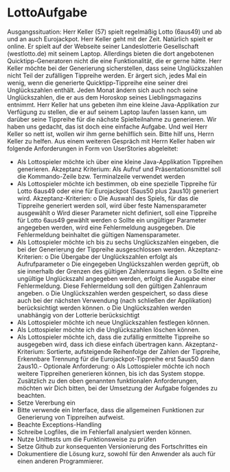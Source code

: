 # LottoAufgabe

Ausgangssituation:
Herr Keller (57) spielt regelmäßig Lotto (6aus49) und ab und an auch Eurojackpot. Herr Keller geht mit
der Zeit. Natürlich spielt er online. Er spielt auf der Webseite seiner Landeslotterie Gesellschaft
(westlotto.de) mit seinem Laptop. Allerdings bieten die dort angebotenen Quicktipp-Generatoren
nicht die eine Funktionalität, die er gerne hätte. Herr Keller möchte bei der Generierung sicherstellen,
dass seine Unglückszahlen nicht Teil der zufälligen Tippreihe werden. Er ärgert sich, jedes Mal ein
wenig, wenn die generierte Quicktipp-Tippreihe eine seiner drei Unglückszahlen enthält.
Jeden Monat ändern sich auch noch seine Unglückszahlen, die er aus dem Horoskop seines
Lieblingsmagazins entnimmt. Herr Keller hat uns gebeten ihm eine kleine Java-Applikation zur
Verfügung zu stellen, die er auf seinem Laptop laufen lassen kann, um darüber seine Tippreihe für die
nächste Spielteilnahme zu generieren. Wir haben uns gedacht, das ist doch eine einfache Aufgabe.
Und weil Herr Keller so nett ist, wollen wir ihm gerne behilflich sein. Bitte hilf uns, Herrn Keller zu
helfen.
Aus einem weiteren Gespräch mit Herrn Keller haben wir folgende Anforderungen in Form von
UserStories abgeleitet:
- Als Lottospieler möchte ich über eine kleine Java-Applikation Tippreihen generieren.
Akzeptanz Kriterium: Als Aufruf und Präsentationsmittel soll die Kommando-Zeile bzw.
Terminalzeile verwendet werden
- Als Lottospieler möchte ich bestimmen, ob eine spezielle Tippreihe für Lotto 6aus49 oder eine
für Eurojackpot (5aus50 plus 2aus10) generiert wird.
Akzeptanz-Kriterien:
  o Die Auswahl des Spiels, für das die Tippreihe generiert werden soll, wird über feste
Namensparameter ausgewählt
  o Wird dieser Parameter nicht definiert, soll eine Tippreihe für Lotto 6aus49 gewählt
werden
  o Sollte ein ungültiger Parameter angegeben werden, wird eine Fehlermeldung
ausgegeben. Die Fehlermeldung beinhaltet die gültigen Namensparameter.
- Als Lottospieler möchte ich bis zu sechs Unglückszahlen eingeben, die bei der Generierung der
Tippreihe ausgeschlossen werden.
Akzeptanz-Kriterien:
  o Die Übergabe der Unglückszahlen erfolgt als Aufrufparameter
  o Die eingegeben Unglückszahlen werden geprüft, ob sie innerhalb der Grenzen des
gültigen Zahlenraums liegen.
  o Sollte eine ungültige Unglückszahl angegeben werden, erfolgt die Ausgabe einer
Fehlermeldung. Diese Fehlermeldung soll den gültigen Zahlenraum angeben.
  o Die Unglückszahlen werden gespeichert, so dass diese auch bei der nächsten
Verwendung (nach schließen der Applikation) berücksichtigt werden können.
  o Die Unglückszahlen werden unabhängig von der Lotterie berücksichtigt
- Als Lottospieler möchte ich neue Unglückszahlen festlegen können.
- Als Lottospieler möchte ich die Unglückszahlen löschen können.
- Als Lottospieler möchte ich, dass die zufällig ermittelte Tippreihe so ausgegeben wird, dass ich diese einfach übertragen kann.
  Akzeptanz-Kriterium: Sortierte, aufsteigende Reihenfolge der Zahlen der Tippreihe,
  Erkennbare Trennung für die Eurojackpot-Tippreihe erst 5aus50 dann 2aus10.-
  Optionale Anforderung:
  o Als Lottospieler möchte ich noch weitere Tippreihen generieren können, bis ich das System stoppe.
Zusätzlich zu den oben genannten funktionalen Anforderungen, möchten wir Dich bitten, bei der
Umsetzung der Aufgabe folgendes zu beachten.
- Setze Vererbung ein
- Bitte verwende ein Interface, dass die allgemeinen Funktionen zur Generierung von Tippreihen aufweist.
- Beachte Exceptions-Handling
- Schreibe Logfiles, die im Fehlerfall analysiert werden können.
- Nutze Unittests um die Funktionsweise zu prüfen
- Setze Github zur konsequenten Versionierung des Fortschrittes ein
- Dokumentiere die Lösung kurz, sowohl für den Anwender als auch für einen anderen Programmierer.

